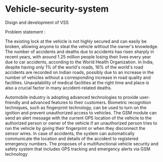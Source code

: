# Vehicle-security-system
Disign and development of VSS


Problem statement :

The existing lock at the vehicle is not highly secured and can easily be broken, allowing anyone to steal the vehicle without the owner's knowledge.
The number of accidents and deaths due to accidents has risen sharply in recent years, with around 1.25 million people losing their lives every year due to car accidents, according to the World Health Organization.
In India, despite having only 1% of the world's roads, 16% of the world's road accidents are recorded on Indian roads, possibly due to an increase in the number of vehicles without a corresponding increase in road quality and facilities.
Unavailability of medical facilities at the right time and place is also a crucial factor in many accident-related deaths.



Automobile industry is adopting advanced technologies to provide user-friendly and advanced features to their customers.
Biometric recognition techniques, such as fingerprint technology, can be used to turn on the ignition and prevent unauthorized access to vehicles.
The GSM module can send an alert message with the current GPS location of the vehicle to the authorized person or owner of the vehicle if an unauthorized person tries to run the vehicle by giving their fingerprint or when they disconnect the sensor wires.
In case of accidents, the system can automatically communicate the location and details of the accident to registered emergency numbers.
The  proposes of a multifunctional vehicle security and safety system that includes GPS tracking and emergency alerts via GSM technology
